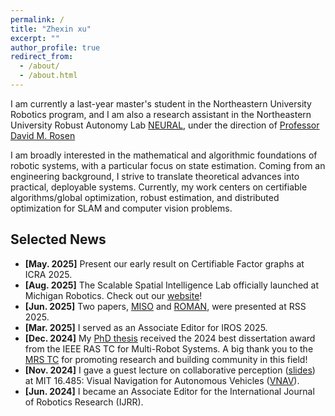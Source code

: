 ```yaml
---
permalink: /
title: "Zhexin xu"
excerpt: ""
author_profile: true
redirect_from: 
  - /about/
  - /about.html
---
```


I am currently a last-year master's student in the Northeastern University Robotics program, and I am also a research assistant in the Northeastern University Robust Autonomy Lab [NEURAL](https://neural.lab.northeastern.edu/), under the direction of [Professor David M. Rosen](https://david-m-rosen.github.io/)

I am broadly interested in the mathematical and algorithmic foundations of robotic systems, with a particular focus on state estimation. Coming from an engineering background, I strive to translate theoretical advances into practical, deployable systems. Currently, my work centers on certifiable algorithms/global optimization, robust estimation, and distributed optimization for SLAM and computer vision problems.

Selected News
------
* **[May. 2025]** Present our early result on Certifiable Factor graphs at ICRA 2025.
* **[Aug. 2025]** The Scalable Spatial Intelligence Lab officially launched at Michigan Robotics. Check out our [website](https://ssi.robotics.umich.edu/)!
* **[Jun. 2025]** Two papers, [MISO](https://existentialrobotics.org/miso_rss25/) and [ROMAN](https://acl.mit.edu/roman/), were presented at RSS 2025.
* **[Mar. 2025]** I served as an Associate Editor for IROS 2025.
* **[Dec. 2024]** My [PhD thesis](https://dspace.mit.edu/handle/1721.1/152675) received the 2024 best dissertation award from the IEEE RAS TC for Multi-Robot Systems. A big thank you to the [MRS TC](https://www.multirobotsystems.org/) for promoting research and building community in this field!
* **[Nov. 2024]** I gave a guest lecture on collaborative perception ([slides](https://www.dropbox.com/scl/fi/vsxcoileqlacnzcguuecl/vnav-guest-lecture-nov-2024.pdf?rlkey=u76kifgjxahxgcng6fj8sivvi&st=obb665dw&dl=0)) at MIT 16.485: Visual Navigation for Autonomous Vehicles ([VNAV](https://vnav.mit.edu/)). 
* **[Jun. 2024]** I became an Associate Editor for the International Journal of Robotics Research (IJRR).

